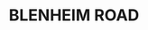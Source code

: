 ---
lastmod: '2025-04-06T06:05:20+00:00'
latitude: -33.79419
layout: suburb
longitude: 151.130233
postcode: '2113'
state: NSW
title: BLENHEIM ROAD
url: /nsw/blenheim-road/
---